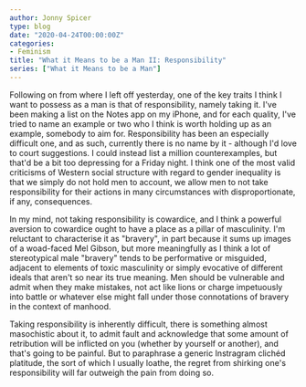 ```yaml
---
author: Jonny Spicer
type: blog
date: "2020-04-24T00:00:00Z"
categories:
- Feminism
title: "What it Means to be a Man II: Responsibility"
series: ["What it Means to be a Man"]
---
```

Following on from where I left off yesterday, one of the key traits I think I want to possess as a man is that of responsibility, namely taking it. I've been making a list on the Notes
app on my iPhone, and for each quality, I've tried to name an example or two who I think is worth holding up as an example, somebody to aim for. Responsibility has been an especially
difficult one, and as such, currently there is no name by it - although I'd love to court suggestions. I could instead list a million counterexamples, but that'd be a bit too
depressing for a Friday night. I think one of the most valid criticisms of Western social structure with regard to gender inequality is that we simply do not hold men to account, we
allow men to not take responsibility for their actions in many circumstances with disproportionate, if any, consequences.

In my mind, not taking responsibility is cowardice, and I think a powerful aversion to cowardice ought to have a place as a pillar of masculinity. I'm reluctant to characterise it as
"bravery", in part because it sums up images of a woad-faced Mel Gibson, but more meaningfully as I think a lot of stereotypical male "bravery" tends to be performative or misguided,
adjacent to elements of toxic masculinity or simply evocative of different ideals that aren't so near its true meaning. Men should be vulnerable and admit when they make mistakes,
not act like lions or charge impetuously into battle or whatever else might fall under those connotations of bravery in the context of manhood.

Taking responsibility is inherently difficult, there is something almost masochistic about it, to admit fault and acknowledge that some amount of retribution will be inflicted on you
(whether by yourself or another), and that's going to be painful. But to paraphrase a generic Instragram clichéd platitude, the sort of which I usually loathe, the regret from shirking
one's responsibility will far outweigh the pain from doing so.
